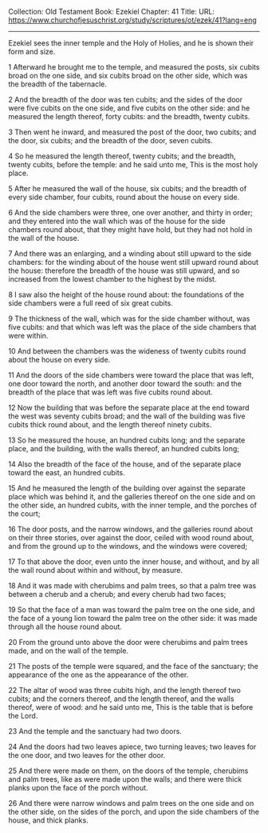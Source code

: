 Collection: Old Testament
Book: Ezekiel
Chapter: 41
Title: 
URL: https://www.churchofjesuschrist.org/study/scriptures/ot/ezek/41?lang=eng

---

Ezekiel sees the inner temple and the Holy of Holies, and he is shown their form and size.

1 Afterward he brought me to the temple, and measured the posts, six cubits broad on the one side, and six cubits broad on the other side, which was the breadth of the tabernacle.

2 And the breadth of the door was ten cubits; and the sides of the door were five cubits on the one side, and five cubits on the other side: and he measured the length thereof, forty cubits: and the breadth, twenty cubits.

3 Then went he inward, and measured the post of the door, two cubits; and the door, six cubits; and the breadth of the door, seven cubits.

4 So he measured the length thereof, twenty cubits; and the breadth, twenty cubits, before the temple: and he said unto me, This is the most holy place.

5 After he measured the wall of the house, six cubits; and the breadth of every side chamber, four cubits, round about the house on every side.

6 And the side chambers were three, one over another, and thirty in order; and they entered into the wall which was of the house for the side chambers round about, that they might have hold, but they had not hold in the wall of the house.

7 And there was an enlarging, and a winding about still upward to the side chambers: for the winding about of the house went still upward round about the house: therefore the breadth of the house was still upward, and so increased from the lowest chamber to the highest by the midst.

8 I saw also the height of the house round about: the foundations of the side chambers were a full reed of six great cubits.

9 The thickness of the wall, which was for the side chamber without, was five cubits: and that which was left was the place of the side chambers that were within.

10 And between the chambers was the wideness of twenty cubits round about the house on every side.

11 And the doors of the side chambers were toward the place that was left, one door toward the north, and another door toward the south: and the breadth of the place that was left was five cubits round about.

12 Now the building that was before the separate place at the end toward the west was seventy cubits broad; and the wall of the building was five cubits thick round about, and the length thereof ninety cubits.

13 So he measured the house, an hundred cubits long; and the separate place, and the building, with the walls thereof, an hundred cubits long;

14 Also the breadth of the face of the house, and of the separate place toward the east, an hundred cubits.

15 And he measured the length of the building over against the separate place which was behind it, and the galleries thereof on the one side and on the other side, an hundred cubits, with the inner temple, and the porches of the court;

16 The door posts, and the narrow windows, and the galleries round about on their three stories, over against the door, ceiled with wood round about, and from the ground up to the windows, and the windows were covered;

17 To that above the door, even unto the inner house, and without, and by all the wall round about within and without, by measure.

18 And it was made with cherubims and palm trees, so that a palm tree was between a cherub and a cherub; and every cherub had two faces;

19 So that the face of a man was toward the palm tree on the one side, and the face of a young lion toward the palm tree on the other side: it was made through all the house round about.

20 From the ground unto above the door were cherubims and palm trees made, and on the wall of the temple.

21 The posts of the temple were squared, and the face of the sanctuary; the appearance of the one as the appearance of the other.

22 The altar of wood was three cubits high, and the length thereof two cubits; and the corners thereof, and the length thereof, and the walls thereof, were of wood: and he said unto me, This is the table that is before the Lord.

23 And the temple and the sanctuary had two doors.

24 And the doors had two leaves apiece, two turning leaves; two leaves for the one door, and two leaves for the other door.

25 And there were made on them, on the doors of the temple, cherubims and palm trees, like as were made upon the walls; and there were thick planks upon the face of the porch without.

26 And there were narrow windows and palm trees on the one side and on the other side, on the sides of the porch, and upon the side chambers of the house, and thick planks.
